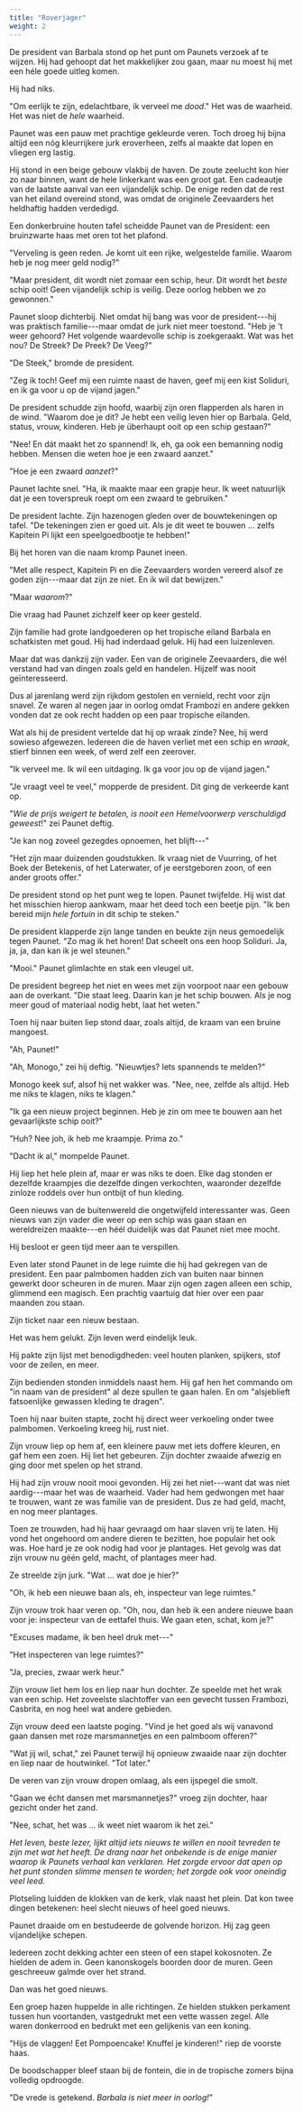 ```yaml
---
title: "Roverjager"
weight: 2
---
```


De president van Barbala stond op het punt om Paunets verzoek af te wijzen. Hij had gehoopt dat het makkelijker zou gaan, maar nu moest hij met een héle goede uitleg komen.

Hij had niks.

"Om eerlijk te zijn, edelachtbare, ik verveel me _dood_." Het was de waarheid. Het was niet de _hele_ waarheid.

Paunet was een pauw met prachtige gekleurde veren. Toch droeg hij bijna altijd een nóg kleurrijkere jurk eroverheen, zelfs al maakte dat lopen en vliegen erg lastig.

Hij stond in een beige gebouw vlakbij de haven. De zoute zeelucht kon hier zo naar binnen, want de hele linkerkant was een groot gat. Een cadeautje van de laatste aanval van een vijandelijk schip. De enige reden dat de rest van het eiland overeind stond, was omdat de originele Zeevaarders het heldhaftig hadden verdedigd.

Een donkerbruine houten tafel scheidde Paunet van de President: een bruinzwarte haas met oren tot het plafond.

"Verveling is geen reden. Je komt uit een rijke, welgestelde familie. Waarom heb je nog meer geld nodig?"

"Maar president, dit wordt niet zomaar een schip, heur. Dit wordt het _beste_ schip ooit! Geen vijandelijk schip is veilig. Deze oorlog hebben we zo gewonnen." 

Paunet sloop dichterbij. Niet omdat hij bang was voor de president---hij was praktisch familie---maar omdat de jurk niet meer toestond. "Heb je 't weer gehoord? Het volgende waardevolle schip is zoekgeraakt. Wat was het nou? De Streek? De Preek? De Veeg?"

"De Steek," bromde de president. 

"Zeg ik toch! Geef mij een ruimte naast de haven, geef mij een kist Soliduri, en ik ga voor u op de vijand jagen."

De president schudde zijn hoofd, waarbij zijn oren flapperden als haren in de wind. "Waarom doe je dit? Je hebt een veilig leven hier op Barbala. Geld, status, vrouw, kinderen. Heb je überhaupt ooit op een schip gestaan?"

"Nee! En dát maakt het zo spannend! Ik, eh, ga ook een bemanning nodig hebben. Mensen die weten hoe je een zwaard aanzet."

"Hoe je een zwaard _aanzet_?" 

Paunet lachte snel. "Ha, ik maakte maar een grapje heur. Ik weet natuurlijk dat je een toverspreuk roept om een zwaard te gebruiken."

De president lachte. Zijn hazenogen gleden over de bouwtekeningen op tafel. "De tekeningen zien er goed uit. Als je dit weet te bouwen ... zelfs Kapitein Pi lijkt een speelgoedbootje te hebben!"

Bij het horen van die naam kromp Paunet ineen. 

"Met alle respect, Kapitein Pi en die Zeevaarders worden vereerd alsof ze goden zijn---maar dat zijn ze niet. En ik wil dat bewijzen."

"Maar _waarom_?"

Die vraag had Paunet zichzelf keer op keer gesteld.

Zijn familie had grote landgoederen op het tropische eiland Barbala en schatkisten met goud. Hij had inderdaad geluk. Hij had een luizenleven.

Maar dat was dankzij zijn vader. Een van de originele Zeevaarders, die wél verstand had van dingen zoals geld en handelen. Hijzelf was nooit geïnteresseerd. 

Dus al jarenlang werd zijn rijkdom gestolen en vernield, recht voor zijn snavel. Ze waren al negen jaar in oorlog omdat Frambozi en andere gekken vonden dat ze ook recht hadden op een paar tropische eilanden.

Wat als hij de president vertelde dat hij op wraak zinde? Nee, hij werd sowieso afgewezen. Iedereen die de haven verliet met een schip en _wraak_, stierf binnen een week, of werd zelf een zeerover.

"Ik verveel me. Ik wil een uitdaging. Ik ga voor jou op de vijand jagen." 

"Je vraagt veel te veel," mopperde de president. Dit ging de verkeerde kant op.

"_Wie de prijs weigert te betalen, is nooit een Hemelvoorwerp verschuldigd geweest_!" zei Paunet deftig.

"Je kan nog zoveel gezegdes opnoemen, het blijft---"

"Het zijn maar duizenden goudstukken. Ik vraag niet de Vuurring, of het Boek der Betekenis, of het Laterwater, of je eerstgeboren zoon, of een ander groots offer."

De president stond op het punt weg te lopen. Paunet twijfelde. Hij wist dat het misschien hierop aankwam, maar het deed toch een beetje pijn. "Ik ben bereid mijn _hele fortuin_ in dit schip te steken."

De president klapperde zijn lange tanden en beukte zijn neus gemoedelijk tegen Paunet. "Zo mag ik het horen! Dat scheelt ons een hoop Soliduri. Ja, ja, ja, dan kan ik je wel steunen."

"Mooi." Paunet glimlachte en stak een vleugel uit. 

De president begreep het niet en wees met zijn voorpoot naar een gebouw aan de overkant. "Die staat leeg. Daarin kan je het schip bouwen. Als je nog meer goud of materiaal nodig hebt, laat het weten."

Toen hij naar buiten liep stond daar, zoals altijd, de kraam van een bruine mangoest.

"Ah, Paunet!"

"Ah, Monogo," zei hij deftig. "Nieuwtjes? Iets spannends te melden?"

Monogo keek suf, alsof hij net wakker was. "Nee, nee, zelfde als altijd. Heb me niks te klagen, niks te klagen."

"Ik ga een nieuw project beginnen. Heb je zin om mee te bouwen aan het gevaarlijkste schip ooit?"

"Huh? Nee joh, ik heb me kraampje. Prima zo."

"Dacht ik al," mompelde Paunet. 

Hij liep het hele plein af, maar er was niks te doen. Elke dag stonden er dezelfde kraampjes die dezelfde dingen verkochten, waaronder dezelfde zinloze roddels over hun ontbijt of hun kleding. 

Geen nieuws van de buitenwereld die ongetwijfeld interessanter was. Geen nieuws van zijn vader die weer op een schip was gaan staan en wereldreizen maakte---en héél duidelijk was dat Paunet niet mee mocht.

Hij besloot er geen tijd meer aan te verspillen.

Even later stond Paunet in de lege ruimte die hij had gekregen van de president. Een paar palmbomen hadden zich van buiten naar binnen gewerkt door scheuren in de muren. Maar zijn ogen zagen alleen een schip, glimmend een magisch. Een prachtig vaartuig dat hier over een paar maanden zou staan.

Zijn ticket naar een nieuw bestaan.

Het was hem gelukt. Zijn leven werd eindelijk leuk.

Hij pakte zijn lijst met benodigdheden: veel houten planken, spijkers, stof voor de zeilen, en meer. 

Zijn bedienden stonden inmiddels naast hem. Hij gaf hen het commando om "in naam van de president" al deze spullen te gaan halen. En om "alsjeblieft fatsoenlijke gewassen kleding te dragen".

Toen hij naar buiten stapte, zocht hij direct weer verkoeling onder twee palmbomen. Verkoeling kreeg hij, rust niet. 

Zijn vrouw liep op hem af, een kleinere pauw met iets doffere kleuren, en gaf hem een zoen. Hij liet het gebeuren. Zijn dochter zwaaide afwezig en ging door met spelen op het strand. 

Hij had zijn vrouw nooit mooi gevonden. Hij zei het niet---want dat was niet aardig---maar het was de waarheid. Vader had hem gedwongen met haar te trouwen, want ze was familie van de president. Dus ze had geld, macht, en nog meer plantages.

Toen ze trouwden, had hij haar gevraagd om haar slaven vrij te laten. Hij vond het ongehoord om andere dieren te bezitten, hoe populair het ook was. Hoe hard je ze ook nodig had voor je plantages. Het gevolg was dat zijn vrouw nu géén geld, macht, of plantages meer had.

Ze streelde zijn jurk. "Wat ... wat doe je hier?"

"Oh, ik heb een nieuwe baan als, eh, inspecteur van lege ruimtes."

Zijn vrouw trok haar veren op. "Oh, nou, dan heb ik een andere nieuwe baan voor je: inspecteur van de eettafel thuis. We gaan eten, schat, kom je?"

"Excuses madame, ik ben heel druk met---"

"Het inspecteren van lege ruimtes?"

"Ja, precies, zwaar werk heur."

Zijn vrouw liet hem los en liep naar hun dochter. Ze speelde met het wrak van een schip. Het zoveelste slachtoffer van een gevecht tussen Frambozi, Casbrita, en nog heel wat andere gebieden. 

Zijn vrouw deed een laatste poging. "Vind je het goed als wij vanavond gaan dansen met roze marsmannetjes en een palmboom offeren?"

"Wat jij wil, schat," zei Paunet terwijl hij opnieuw zwaaide naar zijn dochter en liep naar de houtwinkel. "Tot later."

De veren van zijn vrouw dropen omlaag, als een ijspegel die smolt. 

"Gaan we écht dansen met marsmannetjes?" vroeg zijn dochter, haar gezicht onder het zand.

"Nee, schat, het was ... ik weet niet waarom ik het zei."

_Het leven, beste lezer, lijkt altijd iets nieuws te willen en nooit tevreden te zijn met wat het heeft. De drang naar het onbekende is de enige manier waarop ik Paunets verhaal kan verklaren. Het zorgde ervoor dat apen op het punt stonden slimme mensen te worden; het zorgde ook voor oneindig veel leed._

Plotseling luidden de klokken van de kerk, vlak naast het plein. Dat kon twee dingen betekenen: heel slecht nieuws of heel goed nieuws. 

Paunet draaide om en bestudeerde de golvende horizon. Hij zag geen vijandelijke schepen. 

Iedereen zocht dekking achter een steen of een stapel kokosnoten. Ze hielden de adem in. Geen kanonskogels boorden door de muren. Geen geschreeuw galmde over het strand.

Dan was het goed nieuws.

Een groep hazen huppelde in alle richtingen. Ze hielden stukken perkament tussen hun voortanden, vastgedrukt met een vette wassen zegel. Alle waren donkerrood en bedrukt met een gelijkenis van een koning.

"Hijs de vlaggen! Eet Pompoencake! Knuffel je kinderen!" riep de voorste haas.

De boodschapper bleef staan bij de fontein, die in de tropische zomers bijna volledig opdroogde. 

"De vrede is getekend. _Barbala is niet meer in oorlog!_"